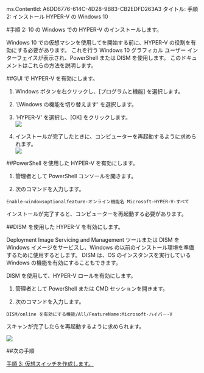 ms.ContentId: A6DD6776-614C-4D28-9B83-CB2EDFD263A3
タイトル: 手順 2: インストール HYPER-V の Windows 10

#手順 2: 10 の Windows での HYPER-V のインストールします。

Windows 10 での仮想マシンを使用してを開始する前に、HYPER-V の役割を有効にする必要があります。
これを行う Windows 10 グラフィカル ユーザー インターフェイスが表示され、PowerShell または DISM を使用します。
このドキュメントはこれらの方法を説明します。

##GUI で HYPER-V を有効にします。

1. Windows ボタンを右クリックし、[プログラムと機能] を選択します。
    
2. '[Windows の機能を切り替えます' を選択します。
    
3. 'HYPER-V' を選択し、[OK] をクリックします。
    <br />![](media/enable_role_upd.png)
    
4. インストールが完了したときに、コンピューターを再起動するように求められます。
    <br />![](media/restart_upd.png)

##PowerShell を使用した HYPER-V を有効にします。

1. 管理者として PowerShell コンソールを開きます。
    
2. 次のコマンドを入力します。

`Enable-windowsoptionalfeature-オンライン機能名 Microsoft-HYPER-V-すべて`

インストールが完了すると、コンピューターを再起動する必要があります。

##DISM を使用した HYPER-V を有効にします。

Deployment Image Servicing and Management ツールまたは DISM を Windows イメージをサービスし、Windows の以前のインストール環境を準備するために使用するとします。
DISM は、OS のインスタンスを実行している Windows の機能を有効にすることもできます。

DISM を使用して、HYPER-V ロールを有効にします。

1. 管理者として PowerShell または CMD セッションを開きます。
    
2. 次のコマンドを入力します。

`DISM/online を有効にする機能/All/FeatureName:Microsoft-ハイパー-V`

スキャンが完了したらを再起動するように求められます。

![](media/dism_upd.png)


##次の手順

[手順 3: 仮想スイッチを作成します。](walkthrough_virtual_switch.md)




